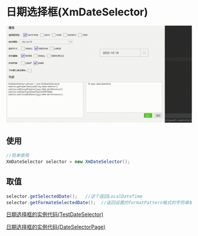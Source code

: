 # 日期选择框(XmDateSelector)

![button](../images/dateSelector.gif)



## 使用

```java
//简单使用
XmDateSelector selector = new XmDateSelector();
```



## 取值

```JAVA
selector.getSelectedDate();   //这个返回LocalDateTime
selector.getFormateSelectedDate();  //返回设置的formatPattern格式的字符串格式的日期
```





[日期选择框的实例代码(TestDateSelector)](../../Example/src/main/java/com/xm2013/example/test/TestDateSelector.java)

[日期选择框的实例代码(DateSelectorPage)](../../Example/src/main/java/com/xm2013/example/example/page/DateSelectorPage.java)



